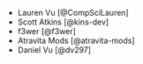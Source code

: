 - Lauren Vu [@CompSciLauren]
- Scott Atkins [@kins-dev]
- f3wer [@f3wer]
- Atravita Mods [@atravita-mods]
- Daniel Vu [@dv297]
